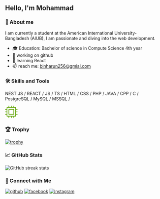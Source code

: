 ## Hello, I'm Mohammad
<!-- #### Web Developer -->

### 🚀 About me
I am currently a student at the American International University-Bangladesh (AIUB), I am passionate and diving into the web development.

- 🎓 Education: Bachelor of science in Compute Science 4th year 
- 🔭 working on github 
- 🌱 learning React 
- 📫 reach me: binharun256@gmial.com

### 🛠️ Skills and Tools 
NEST JS / REACT /
JS / TS / HTML / CSS / PHP / JAVA / CPP / C /
PostgreSQL / MySQL / MSSQL /


<a href='https://docs.github.com/en/developers'><img src='https://raw.githubusercontent.com/acervenky/animated-github-badges/master/assets/devbadge.gif' width='40' height='40'></a>

### 🏆 Trophy 
[![trophy](https://github-profile-trophy.vercel.app/?username=mohdbinharun56)](https://github.com/ryo-ma/github-profile-trophy)

### 📈 GitHub Stats
![GitHub streak stats](https://streak-stats.demolab.com/?user=mohdbinharun56)  

### 🔗 Connect with Me
[<img src='https://cdn.jsdelivr.net/npm/simple-icons@3.0.1/icons/github.svg' alt='github' height='40'>](https://github.com/mohdbinharun56)   [<img src='https://cdn.jsdelivr.net/npm/simple-icons@3.0.1/icons/facebook.svg' alt='facebook' height='40'>](https://www.facebook.com/mohammad)    [<img src='https://cdn.jsdelivr.net/npm/simple-icons@3.0.1/icons/instagram.svg' alt='instagram' height='40'>](https://www.instagram.com/mohammad/) 
